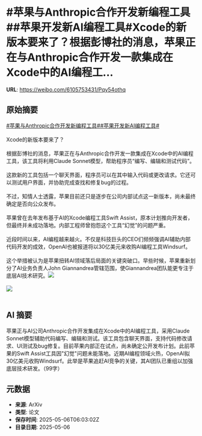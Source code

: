# #苹果与Anthropic合作开发新编程工具##苹果开发新AI编程工具#Xcode的新版本要来了？根据彭博社的消息，苹果正在与Anthropic合作开发一款集成在Xcode中的AI编程工...

**URL**: https://weibo.com/6105753431/Pqy54othq

## 原始摘要

<a href="https://m.weibo.cn/search?containerid=231522type%3D1%26t%3D10%26q%3D%23%E8%8B%B9%E6%9E%9C%E4%B8%8EAnthropic%E5%90%88%E4%BD%9C%E5%BC%80%E5%8F%91%E6%96%B0%E7%BC%96%E7%A8%8B%E5%B7%A5%E5%85%B7%23&amp;extparam=%23%E8%8B%B9%E6%9E%9C%E4%B8%8EAnthropic%E5%90%88%E4%BD%9C%E5%BC%80%E5%8F%91%E6%96%B0%E7%BC%96%E7%A8%8B%E5%B7%A5%E5%85%B7%23" data-hide=""><span class="surl-text">#苹果与Anthropic合作开发新编程工具#</span></a><a href="https://m.weibo.cn/search?containerid=231522type%3D1%26t%3D10%26q%3D%23%E8%8B%B9%E6%9E%9C%E5%BC%80%E5%8F%91%E6%96%B0AI%E7%BC%96%E7%A8%8B%E5%B7%A5%E5%85%B7%23&amp;extparam=%23%E8%8B%B9%E6%9E%9C%E5%BC%80%E5%8F%91%E6%96%B0AI%E7%BC%96%E7%A8%8B%E5%B7%A5%E5%85%B7%23" data-hide=""><span class="surl-text">#苹果开发新AI编程工具#</span></a><br><br>Xcode的新版本要来了？<br><br>根据彭博社的消息，苹果正在与Anthropic合作开发一款集成在Xcode中的AI编程工具，该工具将利用Claude Sonnet模型，帮助程序员“编写、编辑和测试代码”。<br><br>这款新的工具包括一个聊天界面，程序员可以在其中输入代码或更改请求。它还可以测试用户界面，并协助完成查找和修复bug的过程。<br><br>不过，知情人士透露，苹果目前还只是逐步在公司内部试点这一新版本，尚未最终确定是否向公众发布。<br><br>苹果曾在去年发布基于AI的Xcode编程工具Swift Assist，原本计划推向开发者，但最终并未成功落地。内部工程师曾抱怨这个工具“幻觉”的问题严重。<br><br>近段时间以来，AI编程越来越火。不仅是科技巨头的CEO们频频强调AI辅助内部代码开发的成效，OpenAI也被报道将以30亿美元来收购AI编程工具Windsurf。<br><br>这个举措被认为是苹果扭转AI领域落后局面的关键突破口。早些时候，苹果重新划分了AI业务负责人John Giannandrea管辖范围，使Giannandrea团队能更专注于底层AI技术研究。<img style="" src="https://tvax1.sinaimg.cn/large/006Fd7o3gy1i15n39c3h5j34mo334e85.jpg" referrerpolicy="no-referrer"><br><br><img style="" src="https://tvax1.sinaimg.cn/large/006Fd7o3gy1i15n2m2xhhj30zk0npal2.jpg" referrerpolicy="no-referrer"><br><br>

## AI 摘要

苹果正与AI公司Anthropic合作开发集成在Xcode中的AI编程工具，采用Claude Sonnet模型辅助代码编写、编辑和测试。该工具包含聊天界面，支持代码修改请求、UI测试及bug修复。目前苹果内部正在试点，尚未确定公开发布计划。此前苹果的Swift Assist工具因"幻觉"问题未能落地。近期AI编程领域火热，OpenAI拟30亿美元收购Windsurf。此举是苹果追赶AI竞争的关键，其AI团队已重组以加强底层技术研发。（99字）

## 元数据

- **来源**: ArXiv
- **类型**: 论文
- **保存时间**: 2025-05-06T06:03:02Z
- **目录日期**: 2025-05-06
